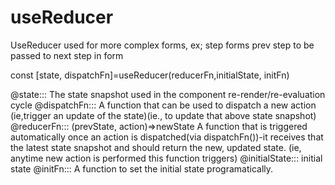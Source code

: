 # useReducer
UseReducer used for  more complex forms, ex; step forms prev step to be passed to next step in form


const [state, dispatchFn]=useReducer(reducerFn,initialState, initFn)

@state::: The state snapshot used in the component re-render/re-evaluation cycle 
@dispatchFn::: A function that can be used to dispatch a new action (ie,trigger an update of the state)(ie., to update that above state snapshot) 
@reducerFn::: (prevState, action)=>newState A function that is triggered automatically once an action is dispatched(via dispatchFn())-it receives that the latest state snapshot and should return the new, updated state. (ie, anytime new action is performed this function triggers) 
@initialState::: initial state 
@initFn::: A function to set the initial state programatically.
